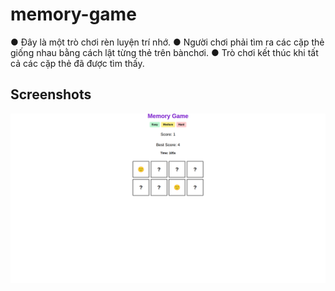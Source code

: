 # memory-game

● Đây là một trò chơi rèn luyện trí nhớ.
● Người chơi phải tìm ra các cặp thẻ giống nhau bằng cách lật từng thẻ trên bànchơi.
● Trò chơi kết thúc khi tất cả các cặp thẻ đã được tìm thấy.

## Screenshots

![App Screenshot](/assets/images/demo.png)
